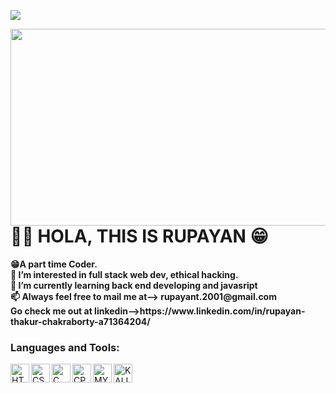 <p align="left"> <img src="https://komarev.com/ghpvc/?username=Jazzboy-12&label=Profile%20views&color=0e75b6&style=flat" /> </p>
<img align='right' src='https://github.com/Jazzboy-12/Jazzboy-12/blob/main/Images/ngnl.gif' width='560' height="315">
 
 <h1>👋😎 HOLA, THIS IS RUPAYAN 😁</h1>
 <b>
😁A part time Coder.<br>
👀 I’m interested in full stack web dev, ethical hacking.<br>
🌱 I’m currently learning back end developing and javasript<br>
📫 Always feel free to mail me at--> rupayant.2001@gmail.com<br>
Go check me out at linkedin-->https://www.linkedin.com/in/rupayan-thakur-chakraborty-a71364204/<br>
</b>

### Languages and Tools: 

[<img align="left" alt="HTML" width="30px" src="https://github.com/Jazzboy-12/Jazzboy-12/blob/main/Images/html.svg" />](https://html.com/)

[<img align="left" alt="CSS" width="30px" src="https://github.com/Jazzboy-12/Jazzboy-12/blob/main/Images/css.png" />](https://www.w3schools.com/css/)

[<img align="left" alt="C" width="30px" src="https://github.com/Jazzboy-12/Jazzboy-12/blob/main/Images/c-original.svg" />](https://www.cprogramming.com/)

[<img align="left" alt="CPP" width="30px" src="https://github.com/Jazzboy-12/Jazzboy-12/blob/main/Images/cpp.svg" />](https://www.cplusplus.com/)

[<img align="left" alt="MY SQL" width="30px" src="https://github.com/Jazzboy-12/Jazzboy-12/blob/main/Images/sql.svg" />](https://www.mysql.com/)

[<img align="left" alt="KALI OS" width="30px" src="https://github.com/Jazzboy-12/Jazzboy-12/blob/main/Images/kali.png" />](https://www.kali.org/)
